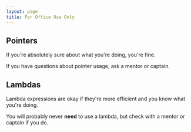 ```yaml
---
layout: page
title: For Office Use Only
---
```


## Pointers
If you're absolutely sure about what you're doing, you're fine.

If you have questions about pointer usage, ask a mentor or captain.

## Lambdas
Lambda expressions are okay if they're more efficient and you know what you're doing.

You will probably never **need** to use a lambda, but check with a mentor or captain if you do.
